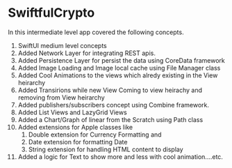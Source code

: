 # SwiftfulCrypto

In this intermediate level app covered the following concepts.

1. SwiftUI medium level concepts
2. Added Network Layer for integrating REST apis.
3. Added Persistence Layer for persist the data using CoreData framework
4. Added Image Loading and Image local cache using File Manager class
5. Added Cool Animations to the views which alredy existing in the View heirarchy
6. Added Transirions while new View Coming to view heirachy and removing from View heirarchy
7. Added publishers/subscribers concept using Combine framework.
8. Added List Views and LazyGrid Views
9. Added a Chart/Graph of linear from the Scratch using Path class
10. Added extensions for Apple classes like 
      1. Double extension for Currency Formatting and 
      2. Date extension for formatting Date
      3. String extension for handling HTML content to display
11. Added a logic for Text to show more and less with cool animation....etc.
      
